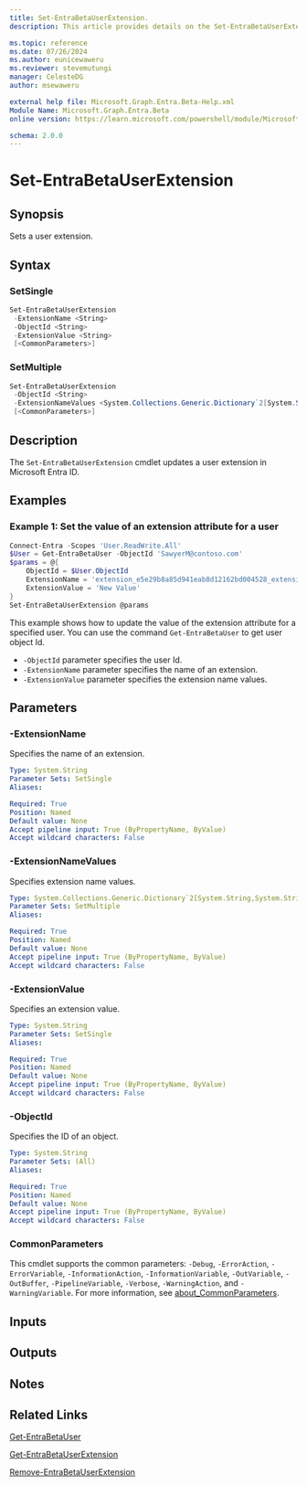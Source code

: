 ```yaml
---
title: Set-EntraBetaUserExtension.
description: This article provides details on the Set-EntraBetaUserExtension command.

ms.topic: reference
ms.date: 07/26/2024
ms.author: eunicewaweru
ms.reviewer: stevemutungi
manager: CelesteDG
author: msewaweru

external help file: Microsoft.Graph.Entra.Beta-Help.xml
Module Name: Microsoft.Graph.Entra.Beta
online version: https://learn.microsoft.com/powershell/module/Microsoft.Graph.Entra.Beta/Set-EntraBetaUserExtension

schema: 2.0.0
---
```


# Set-EntraBetaUserExtension

## Synopsis

Sets a user extension.

## Syntax

### SetSingle

```powershell
Set-EntraBetaUserExtension 
 -ExtensionName <String> 
 -ObjectId <String> 
 -ExtensionValue <String>
 [<CommonParameters>]
```

### SetMultiple

```powershell
Set-EntraBetaUserExtension 
 -ObjectId <String>
 -ExtensionNameValues <System.Collections.Generic.Dictionary`2[System.String,System.String]>
 [<CommonParameters>]
```

## Description

The `Set-EntraBetaUserExtension` cmdlet updates a user extension in Microsoft Entra ID.

## Examples

### Example 1: Set the value of an extension attribute for a user

```powershell
Connect-Entra -Scopes 'User.ReadWrite.All'
$User = Get-EntraBetaUser -ObjectId 'SawyerM@contoso.com'
$params = @{
    ObjectId = $User.ObjectId 
    ExtensionName = 'extension_e5e29b8a85d941eab8d12162bd004528_extensionAttribute8' 
    ExtensionValue = 'New Value'
}
Set-EntraBetaUserExtension @params
```

This example shows how to update the value of the extension attribute for a specified user. You can use the command `Get-EntraBetaUser` to get user object Id.

- `-ObjectId` parameter specifies the user Id.
- `-ExtensionName` parameter specifies the name of an extension.
- `-ExtensionValue` parameter specifies the extension name values.

## Parameters

### -ExtensionName

Specifies the name of an extension.

```yaml
Type: System.String
Parameter Sets: SetSingle
Aliases:

Required: True
Position: Named
Default value: None
Accept pipeline input: True (ByPropertyName, ByValue)
Accept wildcard characters: False
```

### -ExtensionNameValues

Specifies extension name values.

```yaml
Type: System.Collections.Generic.Dictionary`2[System.String,System.String]
Parameter Sets: SetMultiple
Aliases:

Required: True
Position: Named
Default value: None
Accept pipeline input: True (ByPropertyName, ByValue)
Accept wildcard characters: False
```

### -ExtensionValue

Specifies an extension value.

```yaml
Type: System.String
Parameter Sets: SetSingle
Aliases:

Required: True
Position: Named
Default value: None
Accept pipeline input: True (ByPropertyName, ByValue)
Accept wildcard characters: False
```

### -ObjectId

Specifies the ID of an object.

```yaml
Type: System.String
Parameter Sets: (All)
Aliases:

Required: True
Position: Named
Default value: None
Accept pipeline input: True (ByPropertyName, ByValue)
Accept wildcard characters: False
```

### CommonParameters

This cmdlet supports the common parameters: `-Debug`, `-ErrorAction`, `-ErrorVariable`, `-InformationAction`, `-InformationVariable`, `-OutVariable`, `-OutBuffer`, `-PipelineVariable`, `-Verbose`, `-WarningAction`, and `-WarningVariable`. For more information, see [about_CommonParameters](https://go.microsoft.com/fwlink/?LinkID=113216).

## Inputs

## Outputs

## Notes

## Related Links

[Get-EntraBetaUser](Get-EntraBetaUser.md)

[Get-EntraBetaUserExtension](Get-EntraBetaUserExtension.md)

[Remove-EntraBetaUserExtension](Remove-EntraBetaUserExtension.md)
